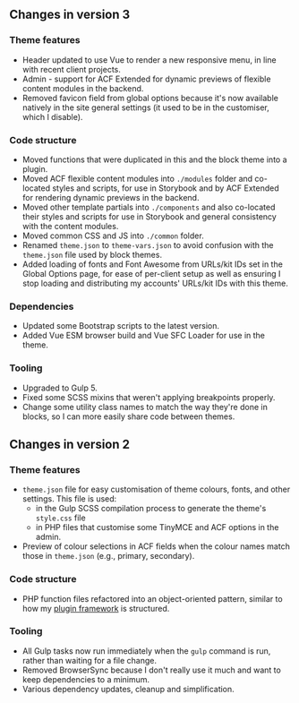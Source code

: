 ## Changes in version 3

### Theme features
- Header updated to use Vue to render a new responsive menu, in line with recent client projects.
- Admin - support for ACF Extended for dynamic previews of flexible content modules in the backend. 
- Removed favicon field from global options because it's now available natively in the site general settings (it used to be in the customiser, which I disable).

### Code structure
- Moved functions that were duplicated in this and the block theme into a plugin.
- Moved ACF flexible content modules into `./modules` folder and co-located styles and scripts, for use in Storybook and by ACF Extended for rendering dynamic previews in the backend. 
- Moved other template partials into `./components` and also co-located their styles and scripts for use in Storybook and general consistency with the content modules. 
- Moved common CSS and JS into `./common` folder.
- Renamed `theme.json` to `theme-vars.json` to avoid confusion with the `theme.json` file used by block themes.
- Added loading of fonts and Font Awesome from URLs/kit IDs set in the Global Options page, for ease of per-client setup as well as ensuring I stop loading and distributing my accounts' URLs/kit IDs with this theme.

### Dependencies
- Updated some Bootstrap scripts to the latest version.
- Added Vue ESM browser build and Vue SFC Loader for use in the theme.

### Tooling 
- Upgraded to Gulp 5.
- Fixed some SCSS mixins that weren't applying breakpoints properly.
- Change some utility class names to match the way they're done in blocks, so I can more easily share code between themes.


## Changes in version 2
### Theme features
- `theme.json` file for easy customisation of theme colours, fonts, and other settings. This file is used:
    - in the Gulp SCSS compilation process to generate the theme's `style.css` file
    - in PHP files that customise some TinyMCE and ACF options in the admin.
- Preview of colour selections in ACF fields when the colour names match those in `theme.json` (e.g., primary, secondary).

### Code structure
- PHP function files refactored into an object-oriented pattern, similar to how my [plugin framework](https://github.com/doubleedesign/doublee-plugin-framework) is structured.

### Tooling
- All Gulp tasks now run immediately when the `gulp` command is run, rather than waiting for a file change.
- Removed BrowserSync because I don't really use it much and want to keep dependencies to a minimum.
- Various dependency updates, cleanup and simplification.

